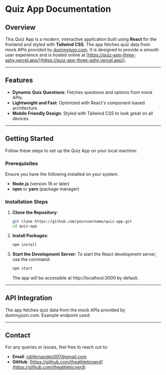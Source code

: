 # Quiz App Documentation

## Overview

This Quiz App is a modern, interactive application built using **React** for the frontend and styled with **Tailwind CSS**. The app fetches quiz data from mock APIs provided by [dummyjson.com](https://dummyjson.com). It is designed to provide a smooth user experience and is hosted online at [https://quiz-app-three-ashy.vercel.app/](https://quiz-app-three-ashy.vercel.app/).

---

## Features

- **Dynamic Quiz Questions**: Fetches questions and options from mock APIs.
- **Lightweight and Fast**: Optimized with React's component-based architecture.
- **Mobile Friendly Design**: Styled with Tailwind CSS to look great on all devices.

---

## Getting Started

Follow these steps to set up the Quiz App on your local machine:

### Prerequisites

Ensure you have the following installed on your system:

- **Node.js** (version 16 or later)
- **npm** or **yarn** (package manager)

### Installation Steps

1. **Clone the Repository**:

   ```bash
   git clone https://github.com/yourusername/quiz-app.git
   cd quiz-app
   ```

2. **Install Packages**:

   ```bash
   npm install
   ```

3. **Start the Development Server**:
   To start the React development server, use the command:
   ```bash
   npm start
   ```
   The app will be accessible at http://localhost:3000 by default.

---

## API Integration

The app fetches quiz data from the mock APIs provided by dummyjson.com. Example endpoint used:

---

## Contact

For any queries or issues, feel free to reach out to:

- **Email**: jobfernandez007@gmail.com
- **GitHub**: [https://github.com/theathleticnerd](https://github.com/theathleticnerd)
